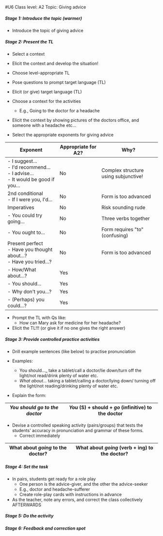 #U6
Class level: A2
Topic: Giving advice
##### Stage 1: Introduce the topic (warmer)
- Introduce the topic of giving advice
##### Stage 2: Present the TL

- Select a context
- Elicit the context and develop the situation!
- Choose level-appropriate TL
- Pose questions to prompt target language (TL)
- Elicit (or give) target language (TL)


- Choose a context for the activities
	- E.g., Going to the doctor for a headache
- Elicit the context by showing pictures of the doctors office, and someone with a headache etc...
- Select the appropriate exponents for giving advice

| Exponent                                                                      | Appropriate for A2? | Why?                                 |
| ----------------------------------------------------------------------------- | ------------------- | ------------------------------------ |
| - I suggest…<br>- I'd recommend…<br>- I advise…<br>- It would be good if you… | No                  | Complex structure using subjunctive! |
| 2nd conditional<br>- If I were you, I'd…                                      | No                  | Form is too advanced                 |
| Imperatives                                                                   | No                  | Risk sounding rude                   |
| - You could try going…                                                        | No                  | Three verbs together                 |
| - You ought to...                                                             | No                  | Form requires "to" (confusing)       |
| Present perfect<br>- Have you thought about...?<br>- Have you tried...?       | No                  | Form is too advanced                 |
| - How/What about...?                                                          | Yes                 |                                      |
| - You should...                                                               | Yes                 |                                      |
| - Why don't you...?                                                           | Yes                 |                                      |
| - (Perhaps) you could...?                                                     | Yes                 |                                      |
- Prompt the TL with Qs like:
	 - How can Mary ask for medicine for her headache?
- Elicit the TL!!! (or give it if no one gives the right answer)
##### Stage 3: Provide controlled practice activities
- Drill example sentences (like below) to practise pronunciation
- Examples:
	- You should..._ take a tablet/call a doctor/lie down/turn off the light/not read/drink plenty of water etc.
	- _What about..._ taking a tablet/calling a doctor/lying down/ turning off the light/not reading/drinking plenty of water etc.

- Explain the form:
  
| _You should go to the doctor_ | _You_ (S) + should + _go_ (infinitive) to the doctor |
| ----------------------------- | ---------------------------------------------------- |
- Devise a controlled speaking activity (pairs/groups) that tests the students' accuracy in pronunciation and grammar of these forms.
	- Correct immediately

| What about _going_ to the doctor? | What about _going_ (verb + ing) to the doctor? |
| --------------------------------- | ---------------------------------------------- |
##### Stage 4: Set the task
- In pairs, students get ready for a role play
	- One person is the advice-giver, and the other the advice-seeker
	- E.g., doctor and headache-sufferer
	- Create role-play cards with instructions in advance
- As the teacher, note any errors, and correct the class collectively AFTERWARDS
##### Stage 5: Do the activity
##### Stage 6: Feedback and correction spot

